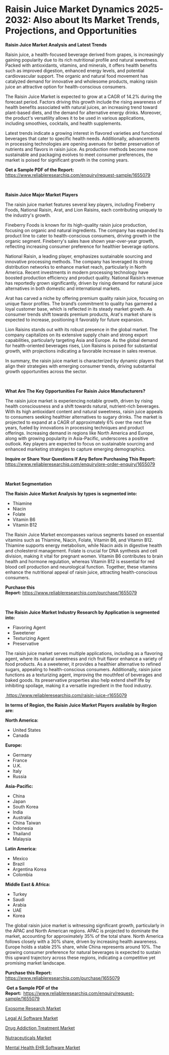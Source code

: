 <p><h1>Raisin Juice Market Dynamics 2025-2032: Also about Its Market Trends, Projections, and Opportunities</h1></p><p><strong>Raisin Juice Market Analysis and Latest Trends</strong></p>
<p><p>Raisin juice, a health-focused beverage derived from grapes, is increasingly gaining popularity due to its rich nutritional profile and natural sweetness. Packed with antioxidants, vitamins, and minerals, it offers health benefits such as improved digestion, enhanced energy levels, and potential cardiovascular support. The organic and natural food movement has catalyzed demand for innovative and wholesome products, making raisin juice an attractive option for health-conscious consumers.</p><p>The Raisin Juice Market is expected to grow at a CAGR of 14.2% during the forecast period. Factors driving this growth include the rising awareness of health benefits associated with natural juices, an increasing trend toward plant-based diets, and the demand for alternative energy drinks. Moreover, the product's versatility allows it to be used in various applications, including smoothies, cocktails, and health supplements. </p><p>Latest trends indicate a growing interest in flavored varieties and functional beverages that cater to specific health needs. Additionally, advancements in processing technologies are opening avenues for better preservation of nutrients and flavors in raisin juice. As production methods become more sustainable and packaging evolves to meet consumer preferences, the market is poised for significant growth in the coming years.</p></p>
<p><strong>Get a Sample PDF of the Report:&nbsp;</strong> <a href="https://www.reliableresearchiq.com/enquiry/request-sample/1655079?utm_campaign=1129&utm_medium=2&utm_source=Github&utm_content=ia&utm_term=07032025&utm_id=raisin-juice">https://www.reliableresearchiq.com/enquiry/request-sample/1655079</a></p>
<p>&nbsp;</p>
<p><strong>Raisin Juice Major Market Players</strong></p>
<p><p>The raisin juice market features several key players, including Fineberry Foods, National Raisin, Arat, and Lion Raisins, each contributing uniquely to the industry's growth. </p><p>Fineberry Foods is known for its high-quality raisin juice production, focusing on organic and natural ingredients. The company has expanded its product line to cater to health-conscious consumers, driving growth in the organic segment. Fineberry's sales have shown year-over-year growth, reflecting increasing consumer preference for healthier beverage options.</p><p>National Raisin, a leading player, emphasizes sustainable sourcing and innovative processing methods. The company has leveraged its strong distribution networks to enhance market reach, particularly in North America. Recent investments in modern processing technology have boosted production efficiency and product quality. National Raisin’s revenue has reportedly grown significantly, driven by rising demand for natural juice alternatives in both domestic and international markets.</p><p>Arat has carved a niche by offering premium quality raisin juice, focusing on unique flavor profiles. The brand’s commitment to quality has garnered a loyal customer base, which is reflected in its steady market growth. As consumer trends shift towards premium products, Arat's market share is expected to increase, positioning it favorably for future expansion.</p><p>Lion Raisins stands out with its robust presence in the global market. The company capitalizes on its extensive supply chain and strong export capabilities, particularly targeting Asia and Europe. As the global demand for health-oriented beverages rises, Lion Raisins is poised for substantial growth, with projections indicating a favorable increase in sales revenue.</p><p>In summary, the raisin juice market is characterized by dynamic players that align their strategies with emerging consumer trends, driving substantial growth opportunities across the sector.</p></p>
<p>&nbsp;</p>
<p><strong>What Are The Key Opportunities For Raisin Juice Manufacturers?</strong></p>
<p><p>The raisin juice market is experiencing notable growth, driven by rising health consciousness and a shift towards natural, nutrient-rich beverages. With its high antioxidant content and natural sweetness, raisin juice appeals to consumers seeking healthier alternatives to sugary drinks. The market is projected to expand at a CAGR of approximately 6% over the next five years, fueled by innovations in processing techniques and product offerings. Increasing demand in regions like North America and Europe, along with growing popularity in Asia-Pacific, underscores a positive outlook. Key players are expected to focus on sustainable sourcing and enhanced marketing strategies to capture emerging demographics.</p></p>
<p><strong>Inquire or Share Your Questions If Any Before Purchasing This Report:</strong> <a href="https://www.reliableresearchiq.com/enquiry/pre-order-enquiry/1655079?utm_campaign=1129&utm_medium=2&utm_source=Github&utm_content=ia&utm_term=07032025&utm_id=raisin-juice">https://www.reliableresearchiq.com/enquiry/pre-order-enquiry/1655079</a></p>
<p>&nbsp;</p>
<p><strong>Market Segmentation</strong></p>
<p><strong>The Raisin Juice Market Analysis by types is segmented into:</strong></p>
<p><ul><li>Thiamine</li><li>Niacin</li><li>Folate</li><li>Vitamin B6</li><li>Vitamin B12</li></ul></p>
<p><p>The Raisin Juice Market encompasses various segments based on essential vitamins such as Thiamine, Niacin, Folate, Vitamin B6, and Vitamin B12. Thiamine supports energy metabolism, while Niacin aids in digestive health and cholesterol management. Folate is crucial for DNA synthesis and cell division, making it vital for pregnant women. Vitamin B6 contributes to brain health and hormone regulation, whereas Vitamin B12 is essential for red blood cell production and neurological function. Together, these vitamins enhance the nutritional appeal of raisin juice, attracting health-conscious consumers.</p></p>
<p><strong>Purchase this Report:&nbsp;</strong><a href="https://www.reliableresearchiq.com/purchase/1655079?utm_campaign=1129&utm_medium=2&utm_source=Github&utm_content=ia&utm_term=07032025&utm_id=raisin-juice">https://www.reliableresearchiq.com/purchase/1655079</a></p>
<p>&nbsp;</p>
<p><strong>The Raisin Juice Market Industry Research by Application is segmented into:</strong></p>
<p><ul><li>Flavoring Agent</li><li>Sweetener</li><li>Texturizing Agent</li><li>Preservative</li></ul></p>
<p><p>The raisin juice market serves multiple applications, including as a flavoring agent, where its natural sweetness and rich fruit flavor enhance a variety of food products. As a sweetener, it provides a healthier alternative to refined sugars, appealing to health-conscious consumers. Additionally, raisin juice functions as a texturizing agent, improving the mouthfeel of beverages and baked goods. Its preservative properties also help extend shelf life by inhibiting spoilage, making it a versatile ingredient in the food industry.</p></p>
<p><a href="https://www.reliableresearchiq.com/raisin-juice-r1655079?utm_campaign=1129&utm_medium=2&utm_source=Github&utm_content=ia&utm_term=07032025&utm_id=raisin-juice">&nbsp;https://www.reliableresearchiq.com/raisin-juice-r1655079</a></p>
<p><strong>In terms of Region, the Raisin Juice Market Players available by Region are:</strong></p>
<p>
    <p> <strong> North America: </strong>
        <ul>
            <li>United States</li>
            <li>Canada</li>
        </ul>
        </p> 
    <p> <strong> Europe: </strong>
        <ul>
            <li>Germany</li>
            <li>France</li>
            <li>U.K.</li>
            <li>Italy</li>
            <li>Russia</li>
        </ul>
        </p> 
    <p> <strong> Asia-Pacific: </strong>
        <ul>
            <li>China</li>
            <li>Japan</li>
            <li>South Korea</li>
            <li>India</li>
            <li>Australia</li>
            <li>China Taiwan</li>
            <li>Indonesia</li>
            <li>Thailand</li>
            <li>Malaysia</li>
        </ul>
        </p> 
    <p> <strong> Latin America: </strong>
        <ul>
            <li>Mexico</li>
            <li>Brazil</li>
            <li>Argentina Korea</li>
            <li>Colombia</li>
        </ul>
        </p> 
    <p> <strong> Middle East & Africa: </strong>
        <ul>
            <li>Turkey</li>
            <li>Saudi</li>
            <li>Arabia</li>
            <li>UAE</li>
            <li>Korea</li>
        </ul>
    </p>
    </p>
<p><p>The global raisin juice market is witnessing significant growth, particularly in the APAC and North American regions. APAC is projected to dominate the market, accounting for approximately 35% of the total share. North America follows closely with a 30% share, driven by increasing health awareness. Europe holds a stable 25% share, while China represents around 10%. The growing consumer preference for natural beverages is expected to sustain this upward trajectory across these regions, indicating a competitive yet promising market landscape.</p></p>
<p><strong>Purchase this Report: </strong><a href="https://www.reliableresearchiq.com/purchase/1655079?utm_campaign=1129&utm_medium=2&utm_source=Github&utm_content=ia&utm_term=07032025&utm_id=raisin-juice">https://www.reliableresearchiq.com/purchase/1655079</a></p>
<p>&nbsp;<strong>Get a Sample PDF of the Report:&nbsp;&nbsp;</strong><a href="https://www.reliableresearchiq.com/enquiry/request-sample/1655079?utm_campaign=1129&utm_medium=2&utm_source=Github&utm_content=ia&utm_term=07032025&utm_id=raisin-juice">https://www.reliableresearchiq.com/enquiry/request-sample/1655079</a></p>
<p><strong></strong></p>
<p><p><a href="https://github.com/kaforarvero/Market-Research-Report-List-1/blob/main/exosome-research-market.md?utm_campaign=1129&utm_medium=2&utm_source=Github&utm_content=ia&utm_term=07032025&utm_id=raisin-juice">Exosome Research Market</a></p><p><a href="https://github.com/zymerivarrik6/Market-Research-Report-List-1/blob/main/legal-ai-software-market.md?utm_campaign=1129&utm_medium=2&utm_source=Github&utm_content=ia&utm_term=07032025&utm_id=raisin-juice">Legal AI Software Market</a></p><p><a href="https://github.com/djihencygnel74/Market-Research-Report-List-1/blob/main/drug-addiction-treatment-market.md?utm_campaign=1129&utm_medium=2&utm_source=Github&utm_content=ia&utm_term=07032025&utm_id=raisin-juice">Drug Addiction Treatment Market</a></p><p><a href="https://github.com/messonmengen75/Market-Research-Report-List-1/blob/main/nutraceuticals-market.md?utm_campaign=1129&utm_medium=2&utm_source=Github&utm_content=ia&utm_term=07032025&utm_id=raisin-juice">Nutraceuticals Market</a></p><p><a href="https://github.com/saimntamiki/Market-Research-Report-List-1/blob/main/mental-health-ehr-software-market.md?utm_campaign=1129&utm_medium=2&utm_source=Github&utm_content=ia&utm_term=07032025&utm_id=raisin-juice">Mental Health EHR Software Market</a></p></p>